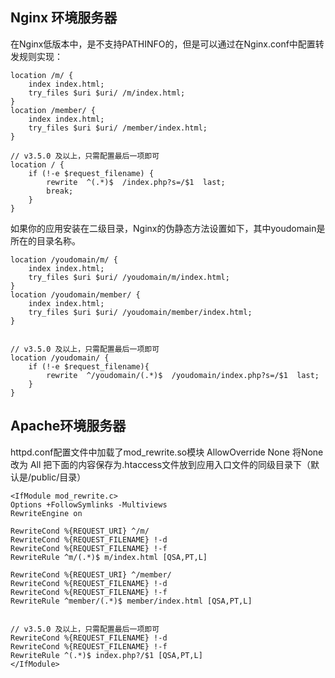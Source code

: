 
## Nginx 环境服务器

在Nginx低版本中，是不支持PATHINFO的，但是可以通过在Nginx.conf中配置转发规则实现：

``` 
location /m/ {
    index index.html;
    try_files $uri $uri/ /m/index.html;
}
location /member/ {
    index index.html;
    try_files $uri $uri/ /member/index.html;
}

// v3.5.0 及以上，只需配置最后一项即可
location / {
    if (!-e $request_filename) {
        rewrite  ^(.*)$  /index.php?s=/$1  last;
        break;
    }
}
```

如果你的应用安装在二级目录，Nginx的伪静态方法设置如下，其中youdomain是所在的目录名称。
``` 
location /youdomain/m/ {
    index index.html;
    try_files $uri $uri/ /youdomain/m/index.html;
}
location /youdomain/member/ {
    index index.html;
    try_files $uri $uri/ /youdomain/member/index.html;
}


// v3.5.0 及以上，只需配置最后一项即可
location /youdomain/ {
    if (!-e $request_filename){
        rewrite  ^/youdomain/(.*)$  /youdomain/index.php?s=/$1  last;
    }
}
```

## Apache环境服务器

httpd.conf配置文件中加载了mod_rewrite.so模块
AllowOverride None 将None改为 All
把下面的内容保存为.htaccess文件放到应用入口文件的同级目录下（默认是/public/目录）
``` 
<IfModule mod_rewrite.c>
Options +FollowSymlinks -Multiviews
RewriteEngine on

RewriteCond %{REQUEST_URI} ^/m/
RewriteCond %{REQUEST_FILENAME} !-d
RewriteCond %{REQUEST_FILENAME} !-f
RewriteRule ^m/(.*)$ m/index.html [QSA,PT,L]

RewriteCond %{REQUEST_URI} ^/member/
RewriteCond %{REQUEST_FILENAME} !-d
RewriteCond %{REQUEST_FILENAME} !-f
RewriteRule ^member/(.*)$ member/index.html [QSA,PT,L]


// v3.5.0 及以上，只需配置最后一项即可
RewriteCond %{REQUEST_FILENAME} !-d
RewriteCond %{REQUEST_FILENAME} !-f
RewriteRule ^(.*)$ index.php?/$1 [QSA,PT,L]
</IfModule>
```